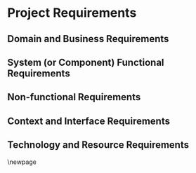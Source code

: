 # Project Requirements #

## Domain and Business Requirements ##

<!-- [Use UML 2 activity diagram to draw process summary diagram and a set of process decomposition diagrams. Draw a domain class diagram of business classes with attributes; draw a set of state machine diagrams for key business classes.] -->

## System (or Component) Functional Requirements ##

<!-- [List an organized set of statements of what the system does.  Use “shall” and “should” statements to recognize what was mandatory and optional respectively.  Note, if any, which requirements have changed from 195A. This section must include textual description accompanied with tables.] -->

## Non-functional Requirements ##

<!-- [List an organized set of statements describing requirements placed on the system, e.g., performance, capacity, availability, compliance to standards, security, etc.  This section must include textual description accompanied with tables. Ensure these requirements (as well as those stated in Section 3.2) can be measured in Chapter 7 on testing.  For example, “The system shall be fast” is not an appropriate requirement, but The system commands shall deliver .9 second response time in the first 3 months 99 percent of the time as measured end-to-end.] -->

## Context and Interface Requirements ##

<!-- [Specify the context environments supporting your development, testing, and deployment of your project results. You also need to describe the interface requirements for your hardware/software components and system.] -->

## Technology and Resource Requirements ##

<!-- [List the requirements for hardware (devices, components, systems, etc.) and software (compiler, database, middleware, etc.), technologies. This section must include textual description accompanied with tables.] -->

\newpage